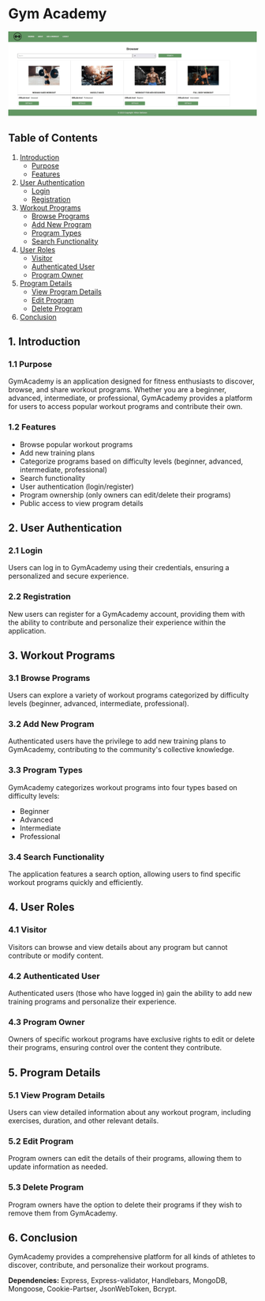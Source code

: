 # Gym Academy

![Gym Academy](./site-review/gif.gif)

## Table of Contents

1. [Introduction](#1-introduction)
   - [Purpose](#11-purpose)
   - [Features](#12-features)
2. [User Authentication](#2-user-authentication)
   - [Login](#21-login)
   - [Registration](#22-registration)
3. [Workout Programs](#3-workout-programs)
   - [Browse Programs](#31-browse-programs)
   - [Add New Program](#32-add-new-program)
   - [Program Types](#33-program-types)
   - [Search Functionality](#34-search-functionality)
4. [User Roles](#4-user-roles)
   - [Visitor](#41-visitor)
   - [Authenticated User](#42-authenticated-user)
   - [Program Owner](#43-program-owner)
5. [Program Details](#5-program-details)
   - [View Program Details](#51-view-program-details)
   - [Edit Program](#52-edit-program)
   - [Delete Program](#53-delete-program)
6. [Conclusion](#6-conclusion)

## 1. Introduction

### 1.1 Purpose
GymAcademy is an application designed for fitness enthusiasts to discover, browse, and share workout programs. Whether you are a beginner, advanced, intermediate, or professional, GymAcademy provides a platform for users to access popular workout programs and contribute their own.

### 1.2 Features
- Browse popular workout programs
- Add new training plans
- Categorize programs based on difficulty levels (beginner, advanced, intermediate, professional)
- Search functionality
- User authentication (login/register)
- Program ownership (only owners can edit/delete their programs)
- Public access to view program details

## 2. User Authentication

### 2.1 Login
Users can log in to GymAcademy using their credentials, ensuring a personalized and secure experience.

### 2.2 Registration
New users can register for a GymAcademy account, providing them with the ability to contribute and personalize their experience within the application.

## 3. Workout Programs

### 3.1 Browse Programs
Users can explore a variety of workout programs categorized by difficulty levels (beginner, advanced, intermediate, professional).

### 3.2 Add New Program
Authenticated users have the privilege to add new training plans to GymAcademy, contributing to the community's collective knowledge.

### 3.3 Program Types
GymAcademy categorizes workout programs into four types based on difficulty levels:
- Beginner
- Advanced
- Intermediate
- Professional

### 3.4 Search Functionality
The application features a search option, allowing users to find specific workout programs quickly and efficiently.

## 4. User Roles

### 4.1 Visitor
Visitors can browse and view details about any program but cannot contribute or modify content.

### 4.2 Authenticated User
Authenticated users (those who have logged in) gain the ability to add new training programs and personalize their experience.

### 4.3 Program Owner
Owners of specific workout programs have exclusive rights to edit or delete their programs, ensuring control over the content they contribute.

## 5. Program Details

### 5.1 View Program Details
Users can view detailed information about any workout program, including exercises, duration, and other relevant details.

### 5.2 Edit Program
Program owners can edit the details of their programs, allowing them to update information as needed.

### 5.3 Delete Program
Program owners have the option to delete their programs if they wish to remove them from GymAcademy.

## 6. Conclusion

GymAcademy provides a comprehensive platform for all kinds of athletes to discover, contribute, and personalize their workout programs.

**Dependencies:** Express, Express-validator, Handlebars, MongoDB, Mongoose, Cookie-Partser, JsonWebToken, Bcrypt.
